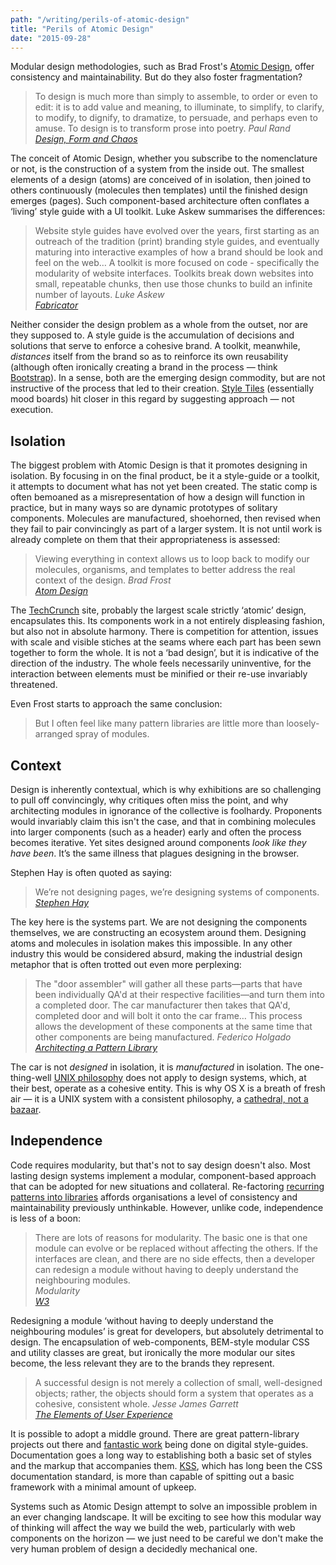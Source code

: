 ```yaml
---
path: "/writing/perils-of-atomic-design"
title: "Perils of Atomic Design"
date: "2015-09-28"
---
```

Modular design methodologies, such as Brad Frost's [Atomic Design](http://atomicdesign.bradfrost.com), offer consistency and maintainability. But do they also foster fragmentation? 

><span>To design is much more than simply to assemble, to order or even to edit: it is to add value and meaning, to illuminate, to simplify, to clarify, to modify, to dignify, to dramatize, to persuade, and perhaps even to amuse. To design is to transform prose into poetry.</span>
><cite>Paul Rand <br />[Design, Form and Chaos](http://www.amazon.co.uk/Design-Form-Chaos-Paul-Rand/dp/0300055536)</cite>

The conceit of Atomic Design, whether you subscribe to the nomenclature or not, is the construction of a system from the inside out. The smallest elements of a design (atoms) are conceived of in isolation, then joined to others continuously (molecules then templates) until the finished design emerges (pages). Such component-based architecture often conflates a ‘living’ style guide with a UI toolkit. Luke Askew summarises the differences:

><span>Website style guides have evolved over the years, first starting as an outreach of the tradition (print) branding style guides, and eventually maturing into interactive examples of how a brand should be look and feel on the web… A toolkit is more focused on code - specifically the modularity of website interfaces. Toolkits break down websites into small, repeatable chunks, then use those chunks to build an infinite number of layouts.</span>
><cite>Luke Askew<br>[Fabricator](http://fbrctr.github.io/getting-started/what-is-a-toolkit.html)</cite>

Neither consider the design problem as a whole from the outset, nor are they supposed to. A style guide is the accumulation of decisions and solutions that serve to enforce a cohesive brand. A toolkit, meanwhile, *distances* itself from the brand so as to reinforce its own reusability (although often ironically creating a brand in the process — think [Bootstrap](http://getbootstrap.com)). In a sense, both are the emerging design commodity, but are not instructive of the process that led to their creation. [Style Tiles](http://styletil.es) (essentially mood boards) hit closer in this regard by suggesting approach — not execution. 

## Isolation

The biggest problem with Atomic Design is that it promotes designing in isolation. By focusing in on the final product, be it a style-guide or a toolkit, it attempts to document what has not yet been created. The static comp is often bemoaned as a misrepresentation of how a design will function in practice, but in many ways so are dynamic prototypes of solitary components. Molecules are manufactured, shoehorned, then revised when they fail to pair convincingly as part of a larger system. It is not until work is already complete on them that their appropriateness is assessed:

><span>Viewing everything in context allows us to loop back to modify our molecules, organisms, and templates to better address the real context of the design.</span>
><cite>Brad Frost <br> [Atom Design](http://atomicdesign.bradfrost.com)</cite>

The [TechCrunch](http://techcrunch.com) site, probably the largest scale strictly ‘atomic’ design, encapsulates this. Its components work in a not entirely displeasing fashion, but also not in absolute harmony. There is competition for attention, issues with scale and visible stiches at the seams where each part has been sewn together to form the whole. It is not a ‘bad design’, but it is indicative of the direction of the industry. The whole feels necessarily uninventive, for the interaction between elements must be minified or their re-use invariably threatened.

Even Frost starts to approach the same conclusion:

> <span>But I often feel like many pattern libraries are little more than loosely-arranged spray of modules.</span> 

## Context

Design is inherently contextual, which is why exhibitions are so challenging to pull off convincingly, why critiques often miss the point, and why architecting modules in ignorance of the collective is foolhardy. Proponents would invariably claim this isn't the case, and that in combining molecules into larger components (such as a header) early and often the process becomes iterative. Yet sites designed around components *look like they have been*. It’s the same illness that plagues designing in the browser.

Stephen Hay is often quoted as saying:

> <span>We’re not designing pages, we’re designing systems of components.</span>
><cite>[Stephen Hay](http://bradfrost.com/blog/mobile/bdconf-stephen-hay-presents-responsive-design-workflow/)</cite>

The key here is the systems part. We are not designing the components themselves, we are constructing an ecosystem around them. Designing atoms and molecules in isolation makes this impossible. In any other industry this would be considered absurd, making the industrial design metaphor that is often trotted out even more perplexing:

><span>The "door assembler" will gather all these parts—parts that have been individually QA'd at their respective facilities—and turn them into a completed door. The car manufacturer then takes that QA'd, completed door and will bolt it onto the car frame… This process allows the development of these components at the same time that other components are being manufactured.</span>
><cite>Federico Holgado <br> [Architecting a Pattern Library](http://us5.campaign-archive1.com/?u=7e093c5cf4&id=ead8a72012&e=ecb25a3f93)</cite>

The car is not *designed* in isolation, it is *manufactured* in isolation. The one-thing-well [UNIX philosophy](https://en.wikipedia.org/wiki/Unix_philosophy) does not apply to design systems, which, at their best, operate as a cohesive entity. This is why OS X is a breath of fresh air — it is a UNIX system with a consistent philosophy, a [cathedral, not a bazaar](http://firstmonday.org/ojs/index.php/fm/article/view/1472/1387).

## Independence

Code requires modularity, but that's not to say design doesn't also. Most lasting design systems implement a modular, component-based approach that can be adopted for new situations and collateral. Re-factoring [recurring patterns into libraries](http://amen.tools.bbc.co.uk) affords organisations a level of consistency and maintainability previously unthinkable. However, unlike code, independence is less of a boon:

><span>There are lots of reasons for modularity. The basic one is that one module can evolve or be replaced without affecting the others. If the interfaces are clean, and there are no side effects, then a developer can redesign a module without having to deeply understand the neighbouring modules.</span><cite><br>Modularity <br> [W3](http://www.w3.org/DesignIssues/Modularity.html)</cite>

Redesigning a module ‘without having to deeply understand the neighbouring modules’ is great for developers, but absolutely detrimental to design. The encapsulation of web-components, BEM-style modular CSS and utility classes are great, but ironically the more modular our sites become, the less relevant they are to the brands they represent.

><span>A successful design is not merely a collection of small, well-designed objects; rather, the objects should form a system that operates as a cohesive, consistent whole.</span>
><cite>Jesse James Garrett<br> [The Elements of User Experience](http://www.amazon.co.uk/Elements-User-Experience-User-centered-Design/dp/0735712026)</cite>

It is possible to adopt a middle ground. There are great pattern-library projects out there and [fantastic work](http://styleguides.io/) being done on digital style-guides. Documentation goes a long way to establishing both a basic set of styles and the markup that accompanies them. [KSS](http://warpspire.com/kss/), which has long been the CSS documentation standard, is more than capable of spitting out a basic framework with a minimal amount of upkeep. 

Systems such as Atomic Design attempt to solve an impossible problem in an ever changing landscape. It will be exciting to see how this modular way of thinking will affect the way we build the web, particularly with web components on the horizon — we just need to be careful we don't make the very human problem of design a decidedly mechanical one.
